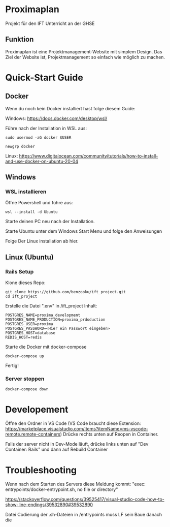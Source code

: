 # Proximaplan
Projekt für den IFT Unterricht an der GHSE

## Funktion
Proximaplan ist eine Projektmanagement-Website mit simplem Design.
Das Ziel der Website ist, Projektmanagement so einfach wie möglich zu machen.

# Quick-Start Guide

## Docker
Wenn du noch kein Docker installiert hast folge diesem Guide:

Windows:
https://docs.docker.com/desktop/wsl/

Führe nach der Installation in WSL aus:
```shell
sudo usermod -aG docker $USER
```
```shell
newgrp docker
```

Linux:
https://www.digitalocean.com/community/tutorials/how-to-install-and-use-docker-on-ubuntu-20-04

## Windows

### WSL installieren

Öffne Powershell und führe aus:
```shell
wsl --install -d Ubuntu
```

Starte deinen PC neu nach der Installation.

Starte Ubuntu unter dem Windows Start Menu und folge den Anweisungen

Folge Der Linux installation ab hier.

## Linux (Ubuntu)

### Rails Setup
Klone dieses Repo:
```shell
git clone https://github.com/benzooku/ift_project.git
cd ift_project
```
Erstelle die Datei ".env" in /ift_project
Inhalt:
```env
POSTGRES_NAME=proxima_development
POSTGRES_NAME_PRODUCTION=proxima_prdoduction
POSTGRES_USER=proxima
POSTGRES_PASSWORD=<Hier ein Passwort eingeben>
POSTGRES_HOST=database
REDIS_HOST=redis
```

Starte die Docker mit docker-compose
```shell
docker-compose up
```
Fertig!

### Server stoppen
```shell
docker-compose down
```

# Developement

Öffne den Ordner in VS Code (VS Code braucht diese Extension: https://marketplace.visualstudio.com/items?itemName=ms-vscode-remote.remote-containers)
Drücke rechts unten auf Reopen in Container.

Falls der server nicht in Dev-Mode läuft, drücke links unten auf "Dev Container: Rails" und dann auf Rebuild Container


# Troubleshooting
Wenn nach dem Starten des Servers diese Meldung kommt:
"exec: entrypoints/docker-entrypoint.sh, no file or directory"

https://stackoverflow.com/questions/39525417/visual-studio-code-how-to-show-line-endings/39532890#39532890

Datei Codierung der .sh-Dateien in /entrypoints muss LF sein
Baue danach die

